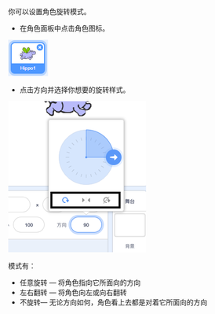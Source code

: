 你可以设置角色旋转模式。

- 在角色面板中点击角色图标。

![突出显示的角色](images/click-sprite.png)

- 点击方向并选择你想要的旋转样式。

![不同的旋转模式](images/rotation-style.png)

模式有：

- 任意旋转 — 将角色指向它所面向的方向
- 左右翻转 — 将角色向左或向右翻转
- 不旋转— 无论方向如何，角色看上去都是对着它所面向的方向
